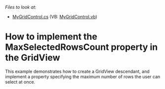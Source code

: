 <!-- default file list -->
*Files to look at*:

* [MyGridControl.cs](./CS/Q257245/MyGridControl.cs) (VB: [MyGridControl.vb](./VB/Q257245/MyGridControl.vb))
<!-- default file list end -->
# How to implement the MaxSelectedRowsCount property in the GridView


<p>This example demonstrates how to create a GridView descendant, and implement a property specifying the maximum number of rows the user can select at once.</p>

<br/>


